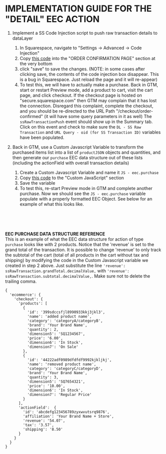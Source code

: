 # IMPLEMENTATION GUIDE FOR THE "DETAIL" EEC ACTION

1. Implement a SS Code Injection script to push raw transaction details to dataLayer
    1. In Squarespace, navigate to "Settings -> Advanced -> Code Injection" 
    2. Copy [this code][01_datalayer_push_code] into the "ORDER CONFIRMATION PAGE" section at the very bottom
    3. click "save" to save the changes. (NOTE: in some cases after clicking save, the contents of the code injection box disappear. This is a bug in Squarespace. Just reload the page and it will re-appear)
    4. To test this, we will have to actually make a purchase. Back in GTM, start or restart Preview mode, add a product to cart, visit the cart page, and click checkout. If the checkout page is hosted on "secure.squarespace.com" then GTM may complain that it has lost the connection. Disregard this complaint, complete the checkout, and you should be re-directed to the URL Path "/checkout/order-confirmed" (it will have some query parameters in it as well)
    The `ssRawTransactionPush` event should show up in the Summary tab. Click on this event and check to make sure the `DL - SS Raw Transaction` and `URL Query - oid (for SS Transaction ID)` variables have been populated.


2. Back in GTM, use a Custom Javascript Variable to transform the purchased items list into a list of `productJSON` objects and quantities, and then generate our `purchase` EEC data structure out of these lists (including the actionField with overall transaction details)
    1. Create a Custom Javascript Variable and name it `JS - eec.purchase`
    2. Copy [this code][02_eec_object_creation_code] to the "Custom JavaScript" section
    3. Save the variable
    4. To test this, re-start Preview mode in GTM and complete another purchase. Now we should see the `JS - eec.purchase` variable populate with a properly formatted EEC Object. See below for an example of what this looks like.


<br/>
<br/>
<br/>

**EEC PURCHASE DATA STRUCTURE REFERENCE**<br/>
This is an example of what the EEC data structure for action of type `purchase` looks like with 2 products. Notice that the 'revenue' is set to the grand total of the transaction. It is possible to change 'revenue' to only track the subtotal of the cart (total of all products in the cart without tax and shipping) by modifying the code in the Custom Javascript variable we created in step 2 above. Just substitute the line `'revenue': ssRawTransaction.grandTotal.decimalValue,` with `'revenue': ssRawTransaction.subtotal.decimalValue,`. Make sure not to delete the trailing comma.


```
{
  'ecommerce': {
    'checkout': {
      'products': [
        {
          'id': '399sdccsfjl8990933kkj3jkl3',
          'name': 'added product name',
          'category': 'categoryA/categoryB',
          'brand': 'Your Brand Name',
          'quantity': 2,
          'dimension5': 'SQ1234567',
          'price': '6.00',
          'dimension6': 'In Stock',
          'dimension7': 'On Sale'
        },
        {
          'id': '44222adf0989dfdfdf9992kjkljkj',
          'name': 'removed product name',
          'category': 'categoryC/categoryD',
          'brand': 'Your Brand Name',
          'quantity': 3,
          'dimension5': 'SQ7654321',
          'price': '10.00',
          'dimension6': 'In Stock',
          'dimension7': 'Regular Price'
        }
      ],
      'actionField':  {
        'id': 'abcdefg123456789zyxwvutsrq9876',
        'affiliation': 'Your Brand Name + Store',
        'revenue': '54.07',
        'tax': '3.57',
        'shipping': '8.50'
      }
    }
  }
}
```


[01_datalayer_push_code]: ./01_ss_rawTransactionPush.html
[02_eec_object_creation_code]: ./02_gtm_eecPurchaseObj.js



<script>




















# EXECUTION PLAN

**SQUARESPACE WORK**
1. Push rawSquarespaceTransaction JSON to the data layer -- [How to scrape information from SS](https://stackoverflow.com/questions/58053572/scraping-information-from-a-script-tag-using-javascript/64887166#64887166)

VERSION 1 -- Use Squarespace's Code Injection in the "Order Confirmation Page" section. Add a script that scrapes the HTML to find a Squarespace Commerce script where the entire SS Commerce object is exposed. Turn this into a JSON object and push it to the dataLayer in its raw form with a unique event key


**GTM WORK**

1. Create a dataLayer variable in GTM that exposes the pushed Raw Transaction object `{{DL - SS Raw Transaction JSON}}`

2. Create a Custom Javascript variable in GTM that takes this JSON and converts it into the correct "purchase" object that Enhanced Ecommerce can use `{{JS Utility - createEECPurchaseObj from rawJSON}}`

3. Create 3 dataLayer variables
	1. {{DL - Order ID}} -- grabs the order ID from `rawJSON.orderNumber`
	2. {{DL - Purchase Revenue}} -- grabs the total purchase value from `rawJSON.grandTotal.decimalValue`
	3. {{DL - SS Transaction ID}} -- grabs the ss transaction ID from `rawJSON.id`

4. Create a Custom Dimension in GA with Hit Scope for `SS Transaction ID`

5. Create a trigger that fires when the Squarespace event key in step 1 is detected in the dataLayer

6. Create a tag that fires on this trigger and sends an event hit to GA with custom dimension for SS Transaction ID and Enhanced Ecommerce enabled with data from custom Javascript in Step 2


























<!--REFERENCE OBJECT PUSH-->
<!--DO NOT USE THIS CODE IN SQUARESPACE -- IT IS JUST FOR REFERENCE-->
<script>

dataLayer.push({
	event: 'ssRawTransactionJSONPushed_ss',
	ssCommerceScriptJSON: {
	  id: '5fb734bc1b54d22df157f49a', // the squarespace transaction ID
	  orderNumber: '12439',
	  websiteId: '5db646aa924a603ce094fb9b',
	  purchasedCartId: '5fb73476da47fc7bdff15746',
	  testMode: true,
	  grandTotal: {currencyCode: 'USD', value: 1100, decimalValue: '11.00', fractionalDigits: 2},
	  grandTotalFormatted: '$11.00',
	  subtotal: {currencyCode: 'USD', value: 1000, decimalValue: '10.00', fractionalDigits: 2},
	  subtotalFormatted: '$10.00',
	  taxTotal: {currencyCode: 'USD', value: 0, decimalValue: '0.00', fractionalDigits: 2},
	  taxTotalFormatted: '$0.00',
	  shippingTotal: {currencyCode: 'USD', value: 100, decimalValue: '1.00', fractionalDigits: 2},
	  shippingTotalFormatted: '$1.00',
	  billingDetails: {customer: ''},
	  items: [
		{
		  sku: 'SQ4897009',
		  productName: 'MARE LUNE sticker',
		  unitPrice: {currencyCode: 'USD', value: 500, decimalValue: '5.00', fractionalDigits: 2},
		  quantity: 1
		},
		{
		  sku: 'SQ7346474',
		  productName: 'YOUR HEART sticker',
		  unitPrice: {currencyCode: 'USD', value: 500, decimalValue: '5.00', fractionalDigits: 2},
		  quantity: 1
		}
	  ]
	},
	gtm.uniqueEventId: 6
  })

</script>

<!--REFERENCE OBJECT PUSH-->
<!--DO NOT USE THIS CODE IN SQUARESPACE -- IT IS JUST FOR REFERENCE-->
